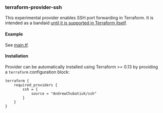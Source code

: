 ### terraform-provider-ssh

This experimental provider enables SSH port forwarding in Terraform. It is intended as a
bandaid [until it is supported in Terraform itself](https://github.com/hashicorp/terraform/issues/8367).

#### Example

See [main.tf](example/main.tf).

#### Installation

Provider can be automatically installed using Terraform >= 0.13 by providing a `terraform` configuration block:

```
terraform {
    required_providers {
        ssh = {
            source = "AndrewChubatiuk/ssh"
        }
    }
}
```
